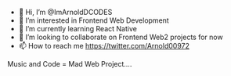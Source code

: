- 👋 Hi, I’m @ImArnoldDCODES
- 👀 I’m interested in Frontend Web Development
- 🌱 I’m currently learning React Native
- 💞️ I’m looking to collaborate on Frontend Web2 projects for now
- 📫 How to reach me https://twitter.com/Arnold00972

Music and Code = Mad Web Project....
<!---
ImArnoldDCODES/ImArnoldDCODES is a ✨ special ✨ repository because its `README.md` (this file) appears on your GitHub profile.
You can click the Preview link to take a look at your changes.
--->
